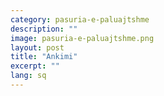 ```yaml
---
category: pasuria-e-paluajtshme
description: ""
image: pasuria-e-paluajtshme.png
layout: post
title: "Ankimi"
excerpt: ""
lang: sq
---
```

